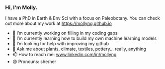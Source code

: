 ### Hi, I'm Molly.
I have a PhD in Earth & Env Sci with a focus on Paleobotany. 
You can check out more about my work at https://mollyng.github.io

- 🔭 I’m currently working on filling in my coding gaps
- 🌱 I’m currently learning how to build my own machine learning models
- 🤔 I’m looking for help with improving my github
- 💬 Ask me about plants, climate, textiles, pottery... really, anything
- 📫 How to reach me: www.linkedin.com/in/mollyng
- 😄 Pronouns: she/her

<!--
![Github stats](https://github-readme-stats.vercel.app/api?username=mollyng&theme=highcontrast&show_icons=true&count_private=true)
-->

<!--
**mollyng/mollyng** is a ✨ _special_ ✨ repository because its `README.md` (this file) appears on your GitHub profile.

Here are some ideas to get you started:

- 🔭 I’m currently working on ...
- 🌱 I’m currently learning ...
- 👯 I’m looking to collaborate on ...
- 🤔 I’m looking for help with ...
- 💬 Ask me about ...
- 📫 How to reach me: ...
- 😄 Pronouns: ...
- ⚡ Fun fact: ...
-->
